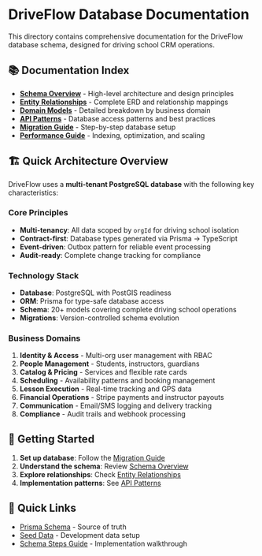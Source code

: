 # DriveFlow Database Documentation

This directory contains comprehensive documentation for the DriveFlow database schema, designed for driving school CRM operations.

## 📚 Documentation Index

- **[Schema Overview](./schema-overview.md)** - High-level architecture and design principles
- **[Entity Relationships](./entity-relationships.md)** - Complete ERD and relationship mappings
- **[Domain Models](./domain-models.md)** - Detailed breakdown by business domain
- **[API Patterns](./api-patterns.md)** - Database access patterns and best practices
- **[Migration Guide](./migration-guide.md)** - Step-by-step database setup
- **[Performance Guide](./performance-guide.md)** - Indexing, optimization, and scaling

## 🏗️ Quick Architecture Overview

DriveFlow uses a **multi-tenant PostgreSQL database** with the following key characteristics:

### **Core Principles**
- **Multi-tenancy**: All data scoped by `orgId` for driving school isolation
- **Contract-first**: Database types generated via Prisma → TypeScript
- **Event-driven**: Outbox pattern for reliable event processing
- **Audit-ready**: Complete change tracking for compliance

### **Technology Stack**
- **Database**: PostgreSQL with PostGIS readiness
- **ORM**: Prisma for type-safe database access
- **Schema**: 20+ models covering complete driving school operations
- **Migrations**: Version-controlled schema evolution

### **Business Domains**
1. **Identity & Access** - Multi-org user management with RBAC
2. **People Management** - Students, instructors, guardians
3. **Catalog & Pricing** - Services and flexible rate cards
4. **Scheduling** - Availability patterns and booking management
5. **Lesson Execution** - Real-time tracking and GPS data
6. **Financial Operations** - Stripe payments and instructor payouts
7. **Communication** - Email/SMS logging and delivery tracking
8. **Compliance** - Audit trails and webhook processing

## 🚀 Getting Started

1. **Set up database**: Follow the [Migration Guide](./migration-guide.md)
2. **Understand the schema**: Review [Schema Overview](./schema-overview.md)
3. **Explore relationships**: Check [Entity Relationships](./entity-relationships.md)
4. **Implementation patterns**: See [API Patterns](./api-patterns.md)

## 🔗 Quick Links

- [Prisma Schema](../../apps/api/prisma/schema.prisma) - Source of truth
- [Seed Data](../../apps/api/prisma/seed.ts) - Development data setup
- [Schema Steps Guide](../../DRIVEFLOW_DB_SCHEMA_STEPS.md) - Implementation walkthrough
